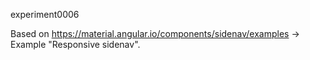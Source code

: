 experiment0006

Based on https://material.angular.io/components/sidenav/examples -> Example "Responsive sidenav".
